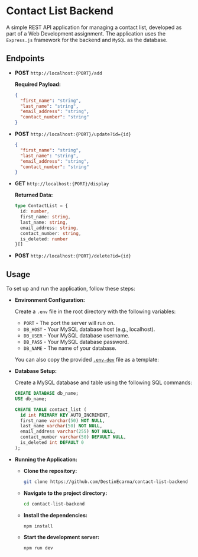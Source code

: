 # Contact List Backend

A simple REST API application for managing a contact list, developed as part of a Web Development assignment. The application uses the `Express.js` framework for the backend and `MySQL` as the database.

## Endpoints

- **POST** `http://localhost:{PORT}/add`

  **Required Payload:**

  ```json
  {
    "first_name": "string",
    "last_name": "string",
    "email_address": "string",
    "contact_number": "string"
  }
  ```

- **POST** `http://localhost:{PORT}/update?id={id}`

  ```json
  {
    "first_name": "string",
    "last_name": "string",
    "email_address": "string",
    "contact_number": "string"
  }
  ```

- **GET** `http://localhost:{PORT}/display`

  **Returned Data:**

  ```ts
  type ContactList = {
    id: number,
    first_name: string,
    last_name: string,
    email_address: string,
    contact_number: string,
    is_deleted: number
  }[]
  ```

- **POST** `http://localhost:{PORT}/delete?id={id}`

## Usage

To set up and run the application, follow these steps:

- **Environment Configuration:**

  Create a `.env` file in the root directory with the following variables:

  - `PORT` - The port the server will run on.
  - `DB_HOST` - Your MySQL database host (e.g., localhost).
  - `DB_USER` - Your MySQL database username.
  - `DB_PASS` - Your MySQL database password.
  - `DB_NAME` - The name of your database.

  You can also copy the provided [`.env-dev`](.env-dev) file as a template:

- **Database Setup:**

  Create a MySQL database and table using the following SQL commands:

  ```sql
  CREATE DATABASE db_name;
  USE db_name;

  CREATE TABLE contact_list (
    id int PRIMARY KEY AUTO_INCREMENT,
    first_name varchar(50) NOT NULL,
    last_name varchar(50) NOT NULL,
    email_address varchar(255) NOT NULL,
    contact_number varchar(50) DEFAULT NULL,
    is_deleted int DEFAULT 0
  );
  ```

- **Running the Application:**

  - **Clone the repository:**

    ```sh
    git clone https://github.com/DestinEcarma/contact-list-backend
    ```

  - **Navigate to the project directory:**

    ```sh
    cd contact-list-backend
    ```

  - **Install the dependencies:**

    ```sh
    npm install
    ```

  - **Start the development server:**

    ```sh
    npm run dev
    ```
